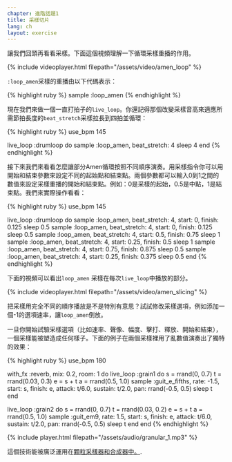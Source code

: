 ```yaml
---
chapter: 進階話題1
title: 采樣切片
lang: ch
layout: exercise
---
```


讓我們回頭再看看采樣。下面這個視頻理解一下循環采樣重播的作用。

{% include videoplayer.html filepath="/assets/video/amen_loop" %}

`:loop_amen`采樣的重播由以下代碼表示：


{% highlight ruby %}
sample :loop_amen
{% endhighlight %}

現在我們來做一個一直打拍子的`live_loop`。你還記得那個改變采樣音高來適應所需節拍長度的`beat_stretch`采樣拉長到四拍並循環：

{% highlight ruby %}
use_bpm 145

live_loop :drumloop do
  sample :loop_amen, beat_stretch: 4
  sleep 4
end
{% endhighlight %}

接下來我們來看看怎麼讓部分Amen循環按照不同順序演奏。用采樣指令你可以用開始和結束參數來設定不同的起始點和結束點。兩個參數都可以輸入0到1之間的數值來設定采樣重播的開始和結束點。例如：0是采樣的起始，0.5是中點，1是結束點。我們來實際操作看看：

{% highlight ruby %}
use_bpm 145

live_loop :drumloop do
  sample :loop_amen, beat_stretch: 4, start: 0, finish: 0.125
  sleep 0.5
  sample :loop_amen, beat_stretch: 4, start: 0, finish: 0.125
  sleep 0.5
  sample :loop_amen, beat_stretch: 4, start: 0.5, finish: 0.75
  sleep 1
  sample :loop_amen, beat_stretch: 4, start: 0.25, finish: 0.5
  sleep 1
  sample :loop_amen, beat_stretch: 4, start: 0.75, finish: 0.875
  sleep 0.5
  sample :loop_amen, beat_stretch: 4, start: 0.25, finish: 0.375
  sleep 0.5
end
{% endhighlight %}

下面的視頻可以看出`loop_amen` 采樣在每次`live_loop`中播放的部分。

{% include videoplayer.html filepath="/assets/video/amen_slicing" %}

把采樣用完全不同的順序播放是不是特別有意思？試試修改采樣選項，例如添加一個-1的選項速率，讓`loop_amen`倒放。

一旦你開始試驗采樣選項（比如速率、聲像、幅度、擊打、釋放、開始和結束），一個采樣能被塑造成任何樣子。下面的例子在兩個采樣裡用了亂數值演奏出了獨特的效果：

{% highlight ruby %}
use_bpm 180

with_fx :reverb, mix: 0.2, room: 1 do
  live_loop :grain1 do
    s = rrand(0, 0.7)
    t = rrand(0.03, 0.3)
    e = s + t
    a = rrand(0.5, 1.0)
    sample :guit_e_fifths, rate: -1.5, start: s, finish: e, attack: t/6.0, sustain: t/2.0, pan: rrand(-0.5, 0.5)
    sleep t
  end

  live_loop :grain2 do
    s = rrand(0, 0.7)
    t = rrand(0.03, 0.2)
    e = s + t
    a = rrand(0.5, 1.0)
    sample :guit_em9, rate: 1.5, start: s, finish: e, attack: t/6.0, sustain: t/2.0, pan: rrand(-0.5, 0.5)
    sleep t
  end
end
{% endhighlight %}

{% include player.html filepath="/assets/audio/granular_1.mp3" %}

這個技術能被廣泛運用在<a href="https://en.wikipedia.org/wiki/Granular_synthesis">顆粒采樣器和合成器中。</a>. 
